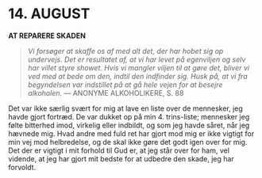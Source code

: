 # 14. AUGUST

**AT REPARERE SKADEN**

> *Vi forsøger at skaffe os af med alt det, der har hobet sig op undervejs. Det er resultatet af, at vi har levet på egenviljen og selv har villet styre showet. Hvis vi mangler viljen til at gøre det, bliver vi ved med at bede om den, indtil den indfinder sig. Husk på, at vi fra begyndelsen var indstillet på at gå hele vejen for at besejre alkoholen.*
> — ANONYME ALKOHOLIKERE, S. 88

Det var ikke særlig svært for mig at lave en liste over de mennesker, jeg havde gjort fortræd. De var dukket op på min 4. trins-liste; mennesker jeg følte bitterhed imod, virkelig eller indbildt, og som jeg havde såret, når jeg hævnede mig. Hvad andre med fuld ret har gjort mod mig er ikke vigtigt for min vej mod helbredelse, og de skal ikke gøre det godt igen over for mig. Det der er vigtigt i mit forhold til Gud er, at jeg står over for ham, vel vidende, at jeg har gjort mit bedste for at udbedre den skade, jeg har forvoldt.
